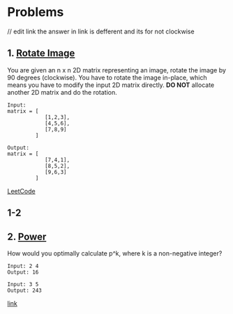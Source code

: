 # Problems
// edit link the answer in link is defferent and its for not clockwise
## 1. [Rotate Image](./RotateImage1.cpp)
You are given an n x n 2D matrix representing an image, rotate the image by 90 degrees (clockwise).
You have to rotate the image in-place, which means you have to modify the input 2D matrix directly. **DO NOT** allocate another 2D matrix and do the rotation.
```
Input:
matrix = [
            [1,2,3],
            [4,5,6],
            [7,8,9]
         ]

Output:
matrix = [
            [7,4,1],
            [8,5,2],
            [9,6,3]
         ]
```
[LeetCode](https://leetcode.com/problems/rotate-image/)

## 1-2

## 2. [Power](./pow.cpp)
How would you optimally calculate p^k, where k is a non-negative integer?
```
Input: 2 4
Output: 16

Input: 3 5
Output: 243
```
[link](https://bit.ly/3hgN6wl)
